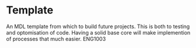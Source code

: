 # Template
An MDL template from which to build future projects.
This is both to testing and optomisation of code. Having a solid base core will make implemention of processes that much easier.
ENG1003
